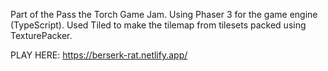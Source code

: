 Part of the Pass the Torch Game Jam.
Using Phaser 3 for the game engine (TypeScript). Used Tiled to make the tilemap from tilesets packed using TexturePacker.

PLAY HERE: https://berserk-rat.netlify.app/
